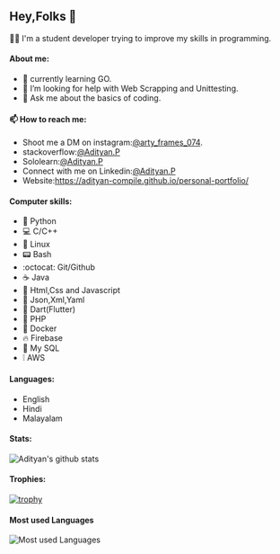 ## Hey,Folks 👋
  :man_technologist: I'm a student developer trying to improve my skills in programming.
  
#### About me:
- :book: currently learning GO.
- 🤔 I’m looking for help with Web Scrapping and Unittesting.
- 💬 Ask me about the basics of coding.

#### 📫 How to reach me: 
- Shoot me a DM on instagram:<a href="https://www.instagram.com/arty_frames_074/">@arty_frames_074</a>.
- stackoverflow:<a href="https://stackoverflow.com/users/13777039/adityan-p?tab=profile">@Adityan.P</a>
- Sololearn:<a href="https://www.sololearn.com/Profile/18603740">@Adityan.P</a>
- Connect with me on Linkedin:<a href="https://www.linkedin.com/in/adityan-p-521a83205">@Adityan.P</a>
- Website:https://adityan-compile.github.io/personal-portfolio/
#### Computer skills:
- :snake: Python
- :computer: C/C++
- :penguin: Linux
- :pager: Bash
- :octocat: Git/Github
- :coffee: Java
- :signal_strength: Html,Css and Javascript
- :page_with_curl: Json,Xml,Yaml
- :dart: Dart(Flutter)
- :floppy_disk: PHP
- :whale: Docker
- :fire: Firebase
- :dolphin: My SQL
- :grey_exclamation: AWS

#### Languages:
- English
- Hindi
- Malayalam

#### Stats:
![Adityan's github stats](https://github-readme-stats.vercel.app/api?username=Adityan-compile&count_private=true&show_icons=true&theme=radical)

#### Trophies:
[![trophy](https://github-profile-trophy.vercel.app/?username=ryo-ma&theme=onedark)](https://github.com/ryo-ma/github-profile-trophy)

#### Most used Languages
![Most used Languages](https://github-readme-stats.vercel.app/api/top-langs/?username=chop0&layout=compact&count_private=true&show_icons=true&theme=dracula)
